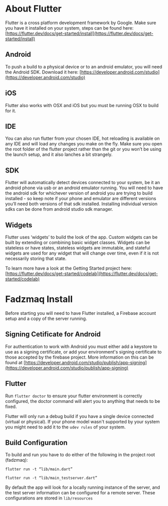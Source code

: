 # About Flutter
Flutter is a cross platform development framework by Google. Make sure you have it installed on your system, steps can be found here: [https://flutter.dev/docs/get-started/install](https://flutter.dev/docs/get-started/install)


## Android
To push a build to a physical device or to an android emulator, you will need the Android SDK. Download it here: [https://developer.android.com/studio](https://developer.android.com/studio)

## iOS
Flutter also works with OSX and iOS but you must be running OSX to build for it.

## IDE
You can also run flutter from your chosen IDE, hot reloading is available on any IDE and will load any changes you make on the fly. Make sure you open the root folder of the flutter project rather than the git or you won’t be using the launch setup, and it also lanches a bit strangely.

## SDK
Flutter will automatically detect devices connected to your system, be it an android phone via usb or an android emulator running. You will need to have the android sdk for whichever version of android you are trying to build installed - so keep note if your phone and emulator are different versions you’ll need both versions of that sdk installed. Installing individual version sdks can be done from android studio sdk manager.

## Widgets
Flutter uses ‘widgets’ to build the look of the app. Custom widgets can be built by extending or combining basic widget classes. Widgets can be stateless or have states, stateless widgets are immutable, and stateful widgets are used for any widget that will change over time, even if it is not necessarily storing that state.

To learn more have a look at the Getting Started project here: [https://flutter.dev/docs/get-started/codelab](https://flutter.dev/docs/get-started/codelab)
# Fadzmaq Install

Before starting you will need to have Flutter installed, a Firebase account setup and a copy of the server running.

## Signing Cetificate for Android
For authentication to work with Android you must either add a keystore to use as a signing certificate, or add your environment's signing certificate to those accepted by the firebase project. More information on this can be found at [https://developer.android.com/studio/publish/app-signing](https://developer.android.com/studio/publish/app-signing)

## Flutter
Run `flutter doctor` to ensure your flutter environment is correctly configured, the doctor command will alert you to anything that needs to be fixed.

Flutter will only run a debug build if you have a single device connected (virtual or physical). If your phone model wasn't supported by your system you might need to add it to the `udev rules` of your system.

## Build Configuration
To build and run you have to do either of the following in the project root (fadzmaq):

    flutter run -t “lib/main.dart”

    flutter run -t “lib/main_testserver.dart”

By default the app will look for a locally running instance of the server, and the test server information can be configured for a  remote server. These configurations are stored in `lib/resources` 

